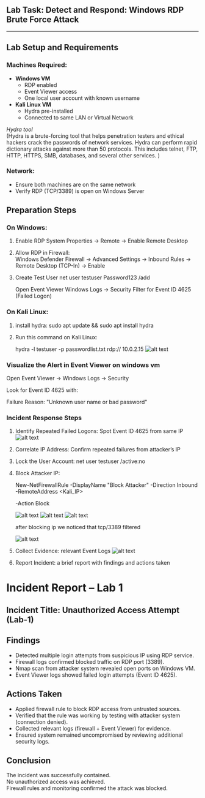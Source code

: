 ##  Lab Task: Detect and Respond: Windows RDP Brute Force Attack

---

## Lab Setup and Requirements

### Machines Required:
- **Windows VM**
  - RDP enabled
  - Event Viewer access
  - One local user account with known username
- **Kali Linux VM**
  - Hydra pre-installed 
  - Connected to same LAN or Virtual Network

*Hydra tool*  
(Hydra is a brute-forcing tool that helps penetration testers and ethical hackers crack the passwords of network services. Hydra can perform rapid dictionary attacks against more than 50 protocols. This includes telnet, FTP, HTTP, HTTPS, SMB, databases, and several other services.
)

### Network:
- Ensure both machines are on the same network
- Verify RDP (TCP/3389) is open on Windows Server

## Preparation Steps

### On **Windows**:
1. Enable RDP 
   System Properties → Remote → Enable Remote Desktop

2. Allow RDP in Firewall:  
   Windows Defender Firewall → Advanced Settings → Inbound Rules → Remote Desktop (TCP-In) → Enable

3. Create Test User
   net user testuser Password123 /add

   Open Event Viewer
   Windows Logs → Security
   Filter for Event ID 4625 (Failed Logon)

### On **Kali Linux**:
1. install hydra: 
    sudo apt update && sudo apt install hydra
2. Run this command on Kali Linux:

    hydra -l testuser -p passwordlist.txt rdp:// 10.0.2.15
    ![alt text](image.png)


### Visualize the Alert in Event Viewer on windows vm

Open Event Viewer → Windows Logs → Security

Look for Event ID 4625 with:

Failure Reason: "Unknown user name or bad password"


### Incident Response Steps
1. Identify Repeated Failed Logons:
    Spot Event ID 4625 from same IP
    ![alt text](image-1.png)

2. Correlate IP Address:
    Confirm repeated failures from attacker’s IP
3. Lock the User Account:
   net user testuser /active:no
    
4. Block Attacker IP:

    New-NetFirewallRule -DisplayName "Block Attacker" -Direction Inbound -RemoteAddress <Kali_IP> 

    -Action Block
   
   ![alt text](image-2.png)
   ![alt text](image-3.png)
   ![alt text](image-4.png)

    after blocking ip we noticed that tcp/3389 filtered

    ![alt text](image-6.png)
    

6. Collect Evidence:
     relevant Event Logs
     ![alt text](image-5.png)

7. Report Incident:
     a brief report with findings and actions taken


#  Incident Report – Lab 1

## Incident Title: Unauthorized Access Attempt (Lab-1)

## Findings
- Detected multiple login attempts from suspicious IP using RDP service.  
- Firewall logs confirmed blocked traffic on RDP port (3389).    
- Nmap scan from attacker system revealed open ports on Windows VM.  
- Event Viewer logs showed failed login attempts (Event ID 4625).  

## Actions Taken
- Applied firewall rule to block RDP access from untrusted sources.  
- Verified that the rule was working by testing with attacker system (connection denied).  
- Collected relevant logs (firewall + Event Viewer) for evidence.    
- Ensured system remained uncompromised by reviewing additional security logs.  

## Conclusion
The incident was successfully contained.  
No unauthorized access was achieved.  
Firewall rules and monitoring confirmed the attack was blocked.





  



